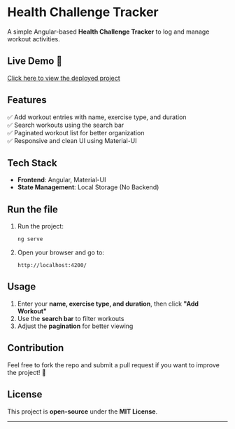 
# Health Challenge Tracker

A simple Angular-based **Health Challenge Tracker** to log and manage workout activities.

## Live Demo 🚀
[Click here to view the deployed project](https://health-challenge-tracker-lake.vercel.app/)


## Features

✅ Add workout entries with name, exercise type, and duration  
✅ Search workouts using the search bar  
✅ Paginated workout list for better organization  
✅ Responsive and clean UI using Material-UI  

## Tech Stack

- **Frontend**: Angular, Material-UI  
- **State Management**: Local Storage (No Backend)  

## Run the file

1. Run the project:
   ```sh
   ng serve
   ```
2. Open your browser and go to:
   ```
   http://localhost:4200/
   ```

## Usage

1. Enter your **name, exercise type, and duration**, then click **"Add Workout"**  
2. Use the **search bar** to filter workouts  
3. Adjust the **pagination** for better viewing  

## Contribution

Feel free to fork the repo and submit a pull request if you want to improve the project! 🚀  

## License

This project is **open-source** under the **MIT License**.

---
